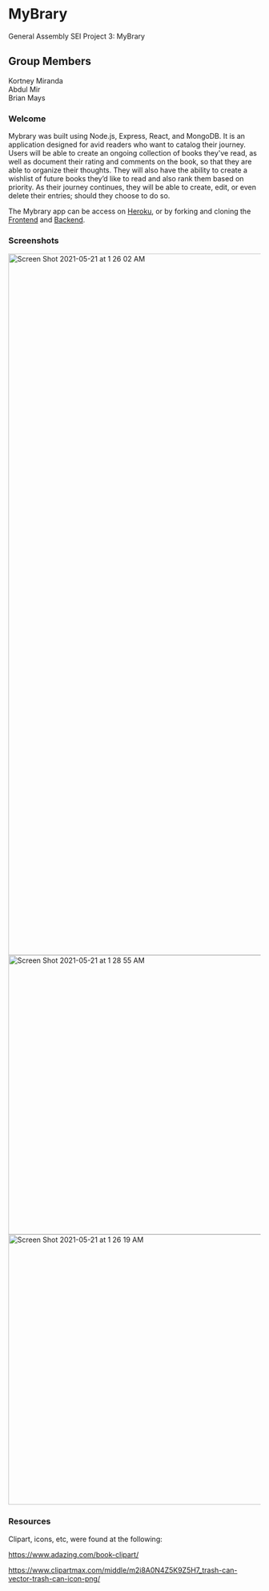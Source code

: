 # MyBrary

General Assembly SEI Project 3: MyBrary

## Group Members

Kortney Miranda<br>
Abdul Mir<br>
Brian Mays

### Welcome

Mybrary was built using Node.js, Express, React, and MongoDB.  It is an application designed for avid readers who want to catalog their journey. Users will be able to create an ongoing collection of books they've read, as well as document their rating and comments on the book, so that they are able to organize their thoughts. They will also have the ability to create a wishlist of future books they’d like to read and also rank them based on priority. As their journey continues, they will be able to create, edit, or even delete their entries; should they choose to do so.

The Mybrary app can be access on [Heroku](https://mybrarysei322.herokuapp.com/), or by forking and cloning the [Frontend](https://github.com/mybrary/frontend) and [Backend](https://github.com/mybrary/backend).

### Screenshots

<img width="1399" alt="Screen Shot 2021-05-21 at 1 26 02 AM" src="https://user-images.githubusercontent.com/4081477/119142760-b59fa300-b9fb-11eb-9c30-0b7a8362f95c.png">

<img width="557" alt="Screen Shot 2021-05-21 at 1 28 55 AM" src="https://user-images.githubusercontent.com/4081477/119142805-bd5f4780-b9fb-11eb-9464-46755ee89d83.png">

<img width="539" alt="Screen Shot 2021-05-21 at 1 26 19 AM" src="https://user-images.githubusercontent.com/4081477/119142833-c223fb80-b9fb-11eb-9868-2c0464477ac2.png">


### Resources

Clipart, icons, etc, were found at the following:

https://www.adazing.com/book-clipart/

https://www.clipartmax.com/middle/m2i8A0N4Z5K9Z5H7_trash-can-vector-trash-can-icon-png/
